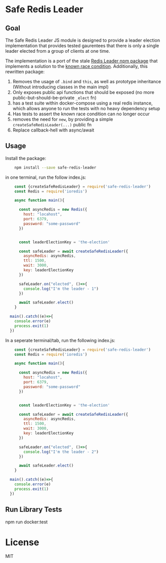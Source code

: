 # Safe Redis Leader

## Goal

The Safe Redis Leader JS module is designed to provide a leader election implementation that provides tested gaurentees that there is only a single leader elected from a group of clients at one time.


The implementation is a port of the stale [Redis Leader npm package](https://github.com/pierreinglebert/redis-leader) that implements a solution to the [known race condition](https://github.com/pierreinglebert/redis-leader/blob/c3b4db5df9802908728ad0ae4310a52e74acb462/index.js#L81). Additionally, this rewritten package:

1. Removes the usage of `.bind` and `this`, as well as prototype inheritance (Without introducing classes in the main impl)
2. Only exposes public api functions that should be exposed (no more public-but-should-be-private `_elect` fn)
3. has a test suite within docker-compose using a real redis instance, which allows anyone to run the tests with no heavy dependency setup
4. Has tests to assert the known race condition can no longer occur
5. removes the need for `new`, by providing a simple `createSafeRedisLeader(...)` public fn
6. Replace callback-hell with async/await



## Usage

Install the package:

```bash
    npm install --save safe-redis-leader
```


in one terminal, run the follow index.js:

```javascript
    const {createSafeRedisLeader} = require('safe-redis-leader')
    const Redis = require('ioredis')

    async function main(){

      const asyncRedis = new Redis({
        host: "locahost",
        port: 6379,
        password: "some-password"
      })


      const leaderElectionKey = 'the-election'

      const safeLeader = await createSafeRedisLeader({
        asyncRedis: asyncRedis,
        ttl: 1500,
        wait: 3000,
        key: leaderElectionKey
      })

      safeLeader.on("elected", ()=>{
        console.log("I'm the leader - 1")
      })

      await safeLeader.elect()
    }

  main().catch((e)=>{
    console.error(e)
    process.exit(1)
  })
```


In a seperate terminal/tab, run the following index.js:

```javascript
    const {createSafeRedisLeader} = require('safe-redis-leader')
    const Redis = require('ioredis')

    async function main(){

      const asyncRedis = new Redis({
        host: "locahost",
        port: 6379,
        password: "some-password"
      })


      const leaderElectionKey = 'the-election'

      const safeLeader = await createSafeRedisLeader({
        asyncRedis: asyncRedis,
        ttl: 1500,
        wait: 3000,
        key: leaderElectionKey
      })

      safeLeader.on("elected", ()=>{
        console.log("I'm the leader - 2")
      })

      await safeLeader.elect()
    }

  main().catch((e)=>{
    console.error(e)
    process.exit(1)
  })
```


## Run Library Tests


npm run docker:test




# License
MIT